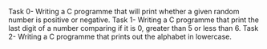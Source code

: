 Task 0- Writing a C programme that will print whether a given random number is positive or negative.
Task 1- Writing a C programme that print the last digit of a number comparing if it is 0, greater than 5 or less than 6.
Task 2- Writing a C programme that prints out the alphabet in lowercase.
